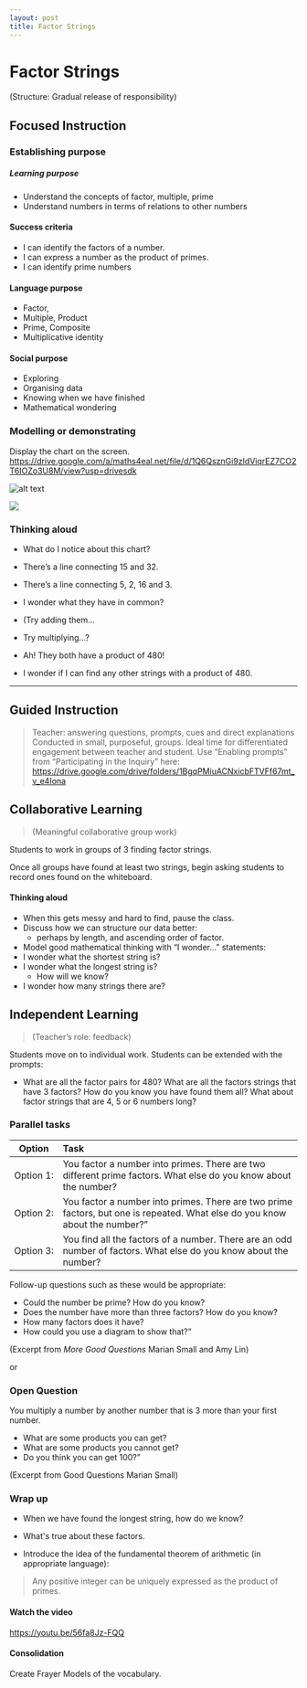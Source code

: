 ```yaml
---
layout: post
title: Factor Strings
---
```


# Factor Strings
(Structure: Gradual release of responsibility)

## Focused Instruction

### Establishing purpose
##### Learning purpose

* Understand the concepts of factor, multiple, prime
* Understand numbers in terms of relations to other numbers

#### Success criteria

* I can identify the factors of a number.
* I can express a number as the product of primes.
* I can identify prime numbers

#### Language purpose
* Factor,
* Multiple, Product
* Prime, Composite
* Multiplicative identity

#### Social purpose
* Exploring
* Organising data
* Knowing when we have finished
* Mathematical wondering

### Modelling or demonstrating
Display the chart on the screen.
https://drive.google.com/a/maths4eal.net/file/d/1Q6QsznGi9zIdViqrEZ7CO2T6IOZo3U8M/view?usp=drivesdk

![alt text](Factors.jpeg "Title")

<img src="http://drive.google.com/uc?export=view&id=SHARED_IMAGE_ID">

### Thinking aloud
* What do I notice about this chart?
* There’s a line connecting 15 and 32.
* There’s a line connecting 5, 2, 16 and 3.
* I wonder what they have in common?

* (Try adding them…
* Try multiplying…?

* Ah! They both have a product of 480!

* I wonder if I can find any other strings with a product of 480.

---

## Guided Instruction

> Teacher: answering questions, prompts, cues and direct explanations
> Conducted in small, purposeful, groups. 
> Ideal time for differentiated engagement between teacher and student.
> Use “Enabling prompts” from “Participating in the Inquiry” here:
> https://drive.google.com/drive/folders/1BgqPMiuACNxicbFTVFf67mt_v_e4Iona

## Collaborative Learning

> (Meaningful collaborative group work)

Students to work in groups of 3 finding factor strings.

Once all groups have found at least two strings, begin asking students to record ones found on the whiteboard.

#### Thinking aloud
* When this gets messy and hard to find, pause the class.
* Discuss how we can structure our data better: 
  * perhaps by length, and ascending order of factor.
* Model good mathematical thinking with “I wonder…” statements:
* I wonder what the shortest string is?
* I wonder what the longest string is?
  * How will we know?
* I wonder how many strings there are?

## Independent Learning

> (Teacher’s role: feedback)

Students move on to individual work.
Students can be extended with the prompts:
* What are all the factor pairs for 480? What are all the factors strings that have 3 factors? How do you know you have found them all? What about factor strings that are 4, 5 or 6 numbers long?

### Parallel tasks
Option | Task
 :---:  | :--- 
Option 1: | You factor a number into primes. There are two different prime factors. What else do you know about the number?
Option 2: | You factor a number into primes. There are two prime factors, but one is repeated. What else do you know about the number?”
Option 3: | You find all the factors of a number.  There are an odd number of factors.  What else do you know about the number?

Follow-up questions such as these would be appropriate:
* Could the number be prime? How do you know?
* Does the number have more than three factors? How do you know?
* How many factors does it have?
* How could you use a diagram to show that?”

(Excerpt from *More Good Questions* Marian Small and Amy Lin)

or

### Open Question
You multiply a number by another number that is 3 more than your first number. 
* What are some products you can get? 
* What are some products you cannot get? 
* Do you think you can get 100?”

(Excerpt from
Good Questions
Marian Small)



### Wrap up
* When we have found the longest string, how do we know?
* What's true about these factors.

* Introduce the idea of the fundamental theorem of arithmetic (in appropriate language):

> Any positive integer can be uniquely expressed as the product of primes.

#### Watch the video
https://youtu.be/56fa8Jz-FQQ


#### Consolidation
Create Frayer Models of the vocabulary.



